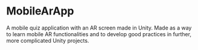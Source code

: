 # MobileArApp

A mobile quiz application with an AR screen made in Unity. Made as a way to learn mobile AR functionalities and to develop good practices in further, more complicated Unity projects.
